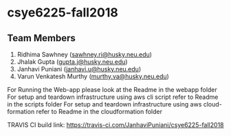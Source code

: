 # csye6225-fall2018

## Team Members
1. Ridhima Sawhney (sawhney.ri@husky.neu.edu)
2. Jhalak Gupta (gupta.j@husky.neu.edu)
3. Janhavi Puniani (janhavi.u@husky.neu.edu)
4. Varun Venkatesh Murthy (murthy.va@husky.neu.edu)

For Running the Web-app please look at the Readme in the webapp folder
For setup and teardown infrastructure using aws cli script refer to Readme in the scripts folder
For setup and teardown infrastructure using aws cloud-formation refer to Readme in the cloudformation folder


TRAVIS CI build link: https://travis-ci.com/JanhaviPuniani/csye6225-fall2018
